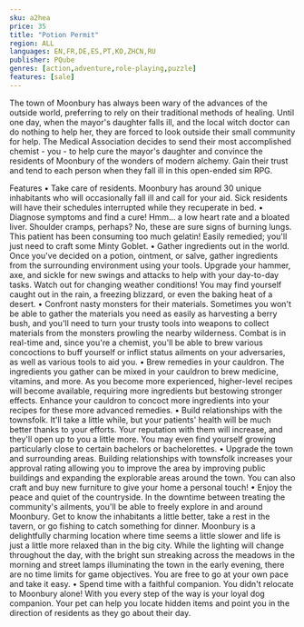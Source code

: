 ```yaml
---
sku: a2hea
price: 35
title: "Potion Permit"
region: ALL
languages: EN,FR,DE,ES,PT,KO,ZHCN,RU
publisher: PQube
genres: [action,adventure,role-playing,puzzle]
features: [sale]
---
```

 The town of Moonbury has always been wary of the advances of the outside world, preferring to rely on their traditional methods of healing. Until one day, when the mayor's daughter falls ill, and the local witch doctor can do nothing to help her, they are forced to look outside their small community for help.
The Medical Association decides to send their most accomplished chemist - you - to help cure the mayor's daughter and convince the residents of Moonbury of the wonders of modern alchemy. Gain their trust and tend to each person when they fall ill in this open-ended sim RPG.

Features
• Take care of residents. Moonbury has around 30 unique inhabitants who will occasionally fall ill and call for your aid. Sick residents will have their schedules interrupted while they recuperate in bed.
• Diagnose symptoms and find a cure! Hmm... a low heart rate and a bloated liver. Shoulder cramps, perhaps? No, these are sure signs of burning lungs. This patient has been consuming too much gelatin! Easily remedied; you'll just need to craft some Minty Goblet.
• Gather ingredients out in the world. Once you've decided on a potion, ointment, or salve, gather ingredients from the surrounding environment using your tools. Upgrade your hammer, axe, and sickle for new swings and attacks to help with your day-to-day tasks. Watch out for changing weather conditions! You may find yourself caught out in the rain, a freezing blizzard, or even the baking heat of a desert.
• Confront nasty monsters for their materials. Sometimes you won't be able to gather the materials you need as easily as harvesting a berry bush, and you'll need to turn your trusty tools into weapons to collect materials from the monsters prowling the nearby wilderness. Combat is in real-time and, since you're a chemist, you'll be able to brew various concoctions to buff yourself or inflict status ailments on your adversaries, as well as various tools to aid you.
• Brew remedies in your cauldron. The ingredients you gather can be mixed in your cauldron to brew medicine, vitamins, and more. As you become more experienced, higher-level recipes will become available, requiring more ingredients but bestowing stronger effects. Enhance your cauldron to concoct more ingredients into your recipes for these more advanced remedies.
• Build relationships with the townsfolk. It'll take a little while, but your patients' health will be much better thanks to your efforts. Your reputation with them will increase, and they'll open up to you a little more. You may even find yourself growing particularly close to certain bachelors or bachelorettes.
• Upgrade the town and surrounding areas. Building relationships with townsfolk increases your approval rating allowing you to improve the area by improving public buildings and expanding the explorable areas around the town. You can also craft and buy new furniture to give your home a personal touch!
• Enjoy the peace and quiet of the countryside. In the downtime between treating the community's ailments, you'll be able to freely explore in and around Moonbury. Get to know the inhabitants a little better, take a rest in the tavern, or go fishing to catch something for dinner. Moonbury is a delightfully charming location where time seems a little slower and life is just a little more relaxed than in the big city. While the lighting will change throughout the day, with the bright sun streaking across the meadows in the morning and street lamps illuminating the town in the early evening, there are no time limits for game objectives. You are free to go at your own pace and take it easy.
• Spend time with a faithful companion. You didn't relocate to Moonbury alone! With you every step of the way is your loyal dog companion. Your pet can help you locate hidden items and point you in the direction of residents as they go about their day.